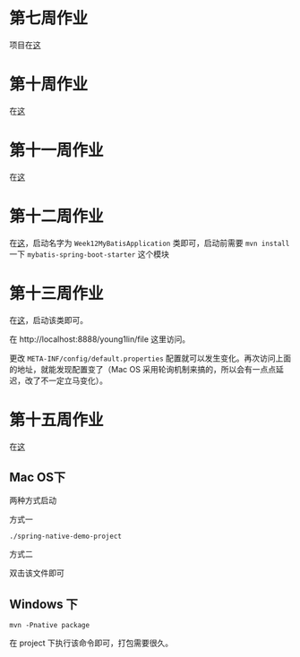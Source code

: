 # 第七周作业

项目在[这](oauth2/oauth2-simple)

# 第十周作业

在[这](projects/stage-0/user-platform/based-spring-mybatis)

# 第十一周作业

在[这](projects/stage-0/user-platform/consistent-hash)

# 第十二周作业

在[这](projects/stage-0/user-platform/based-spring-mybatis)，启动名字为 `Week12MyBatisApplication` 类即可，启动前需要 `mvn install` 一下 `mybatis-spring-boot-starter` 这个模块

# 第十三周作业

在[这](spring-cloud/spring-cloud-config-server/src/main/java/me/young1lin/spring/cloud/server/config/ConfigServerApplication.java)，启动该类即可。

在 http://localhost:8888/young1lin/file 这里访问。

更改 `META-INF/config/default.properties` 配置就可以发生变化。再次访问上面的地址，就能发现配置变了（Mac OS 采用轮询机制来搞的，所以会有一点点延迟，改了不一定立马变化）。

# 第十五周作业

在[这](spring-native-demo-project/target1/spring-native-demo-project)

## Mac OS下

两种方式启动

方式一

```shell
./spring-native-demo-project
```

方式二

双击该文件即可

## Windows 下

```shell
mvn -Pnative package
```

在 project 下执行该命令即可，打包需要很久。

